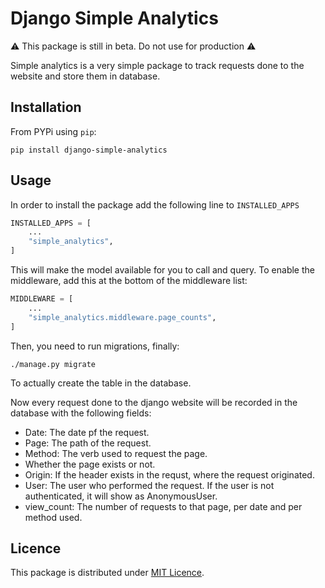# Django Simple Analytics

⚠️ This package is still in beta. Do not use for production ⚠️

Simple analytics is a very simple package to track requests done to the website and store them in database.

## Installation

From PYPi using `pip`:

```
pip install django-simple-analytics
```

## Usage

In order to install the package add the following line to `INSTALLED_APPS`

```python
INSTALLED_APPS = [
    ...
    "simple_analytics",
]
```

This will make the model available for you to call and query. To enable the middleware, add this at the bottom of the middleware list:

```python
MIDDLEWARE = [
    ...
    "simple_analytics.middleware.page_counts",
]
```

Then, you need to run migrations, finally:

```console
./manage.py migrate
```

To actually create the table in the database.

Now every request done to the django website will be recorded in the database with the following fields:

- Date: The date pf the request.
- Page: The path of the request.
- Method: The verb used to request the page.
- Whether the page exists or not.
- Origin: If the header exists in the requst, where the request originated.
- User: The user who performed the request. If the user is not authenticated, it will show as AnonymousUser.
- view_count: The number of requests to that page, per date and per method used.

## Licence

This package is distributed under [MIT Licence](./LICENCE).

